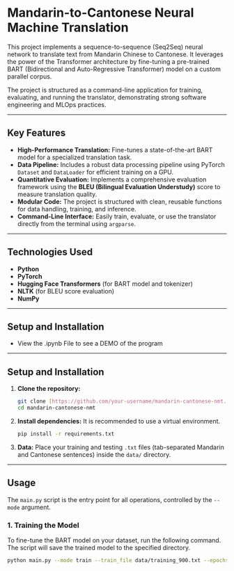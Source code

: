 # Mandarin-to-Cantonese Neural Machine Translation

This project implements a sequence-to-sequence (Seq2Seq) neural network to translate text from Mandarin Chinese to Cantonese. It leverages the power of the Transformer architecture by fine-tuning a pre-trained BART (Bidirectional and Auto-Regressive Transformer) model on a custom parallel corpus.

The project is structured as a command-line application for training, evaluating, and running the translator, demonstrating strong software engineering and MLOps practices.

---

## Key Features

-   **High-Performance Translation:** Fine-tunes a state-of-the-art BART model for a specialized translation task.
-   **Data Pipeline:** Includes a robust data processing pipeline using PyTorch `Dataset` and `DataLoader` for efficient training on a GPU.
-   **Quantitative Evaluation:** Implements a comprehensive evaluation framework using the **BLEU (Bilingual Evaluation Understudy)** score to measure translation quality.
-   **Modular Code:** The project is structured with clean, reusable functions for data handling, training, and inference.
-   **Command-Line Interface:** Easily train, evaluate, or use the translator directly from the terminal using `argparse`.

---

## Technologies Used

-   **Python**
-   **PyTorch**
-   **Hugging Face Transformers** (for BART model and tokenizer)
-   **NLTK** (for BLEU score evaluation)
-   **NumPy**

---

## Setup and Installation

- View the .ipynb File to see a DEMO of the program

---

## Setup and Installation

1.  **Clone the repository:**
    ```bash
    git clone [https://github.com/your-username/mandarin-cantonese-nmt.git](https://github.com/your-username/mandarin-cantonese-nmt.git)
    cd mandarin-cantonese-nmt
    ```

2.  **Install dependencies:**
    It is recommended to use a virtual environment.
    ```bash
    pip install -r requirements.txt
    ```

3.  **Data:**
    Place your training and testing `.txt` files (tab-separated Mandarin and Cantonese sentences) inside the `data/` directory.

---

## Usage

The `main.py` script is the entry point for all operations, controlled by the `--mode` argument.

### 1. Training the Model

To fine-tune the BART model on your dataset, run the following command. The script will save the trained model to the specified directory.

```bash
python main.py --mode train --train_file data/training_900.txt --epochs 20 --batch_size 16 --model_save_path ./models/my_translator
